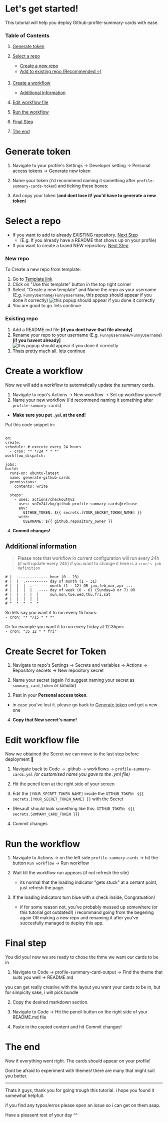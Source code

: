 # Let's get started!
This tutorial will help you deploy Github-profile-summary-cards with ease.



### Table of Contents
1. [Generate token](#generate-token)
2. [Select a repo](#select-a-repo)

   - [Create a new repo](#new-repo)
    - [Add to existing repo (Recommended ⭐)](#existing-repo)
3. [Create a workflow](#create-a-workflow)
    - [Additional information](#additional-information)
4. [Edit workflow file](#edit-workflow-file)
5. [Run the workflow](#run-the-workflow)
6. [Final Step](#final-step)
7. [The end](#the-end)


# Generate token 

1. Navigate to your profile's Settings -> Developer setting -> Personal access tokens -> Generate new token


2. Name your token
(i'd recommend naming it something after `profile-summary-cards-token`) and ticking these boxes:
    
3. And copy your token (**and dont lose it! you'd have to generate a new token**)


<!--
repo
-  repo:status
-  repo_deployment
-  public_repo
user
-  read:user
-  user:email
-->

# Select a repo

- If you want to add to already EXISTING repository.  [Next Step](#existing-repo)
  - (E.g. If you already have a README that shows up on your profile) 
- If you want to create a brand NEW repository. [Next Step](#new-repo)


### New repo
To Create a new repo from template:
1. Go to [Template link](https://github.com/vn7n24fzkq/github-profile-summary-cards-example)
2. Click on "Use this template" button in the top right corner
3. Select "Create a new template" and Name the repo as your username<br>(E.g. `FunnyUsername/FunnyUsername`, this popup should appear if you done it correctly)
![this popup should appear if you done it correctly](/github-profile-summary-cards.wiki/assets_new/special_repo.png)
4. You are good to go. lets continue

### Existing repo

1. Add a README.md file **[if you dont have that file already]**
2. Rename your repo to your username (E.g. `FunnyUsername/FunnyUsername`) **[if you havent already]**
![this popup should appear if you done it correctly](/github-profile-summary-cards.wiki/assets_new/special_repo.png)
3. Thats pretty much all. lets continue


# Create a workflow

Now we will add a workflow to automatically update the summary cards.

1. Navigate to repo's Actions -> New workflow -> Set up workflow yourself 
2. Name your new workflow (i'd recommend naming it something after `profile-summary-cards`)
  * **Make sure you put `.yml` at the end!**
  
  Put this code snippet in:

  ```name: GitHub-Profile-Summary-Cards

on:
  create:
  schedule: # execute every 24 hours
    - cron: "* */24 * * *"
  workflow_dispatch:

jobs:
  build:
    runs-on: ubuntu-latest
    name: generate-github-cards
    permissions:
      contents: write

    steps:
      - uses: actions/checkout@v2
      - uses: vn7n24fzkq/github-profile-summary-cards@release
        env:
          GITHUB_TOKEN: ${{ secrets.[YOUR_SECRET_TOKEN_NAME] }}
        with:
          USERNAME: ${{ github.repository_owner }}
```
4. **Commit changes!**
## Additional information

>Please note that workflow in current configuration will run every 24h (it will update every 24h) if you want to change it here is a ``cron's job definition``

```# .---------------- minute (0 - 59)
# |  .------------- hour (0 - 23)
# |  |  .---------- day of month (1 - 31)
# |  |  |  .------- month (1 - 12) OR jan,feb,mar,apr ...
# |  |  |  |  .---- day of week (0 - 6) (Sunday=0 or 7) OR                            # |  |  |  |  |     sun,mon,tue,wed,thu,fri,sat
# |  |  |  |  |
# *  *  *  *  * 
```

So lets say you want it to run every 15 hours: <br>
`- cron: "* */15 * * *"`

Or for example you want it to run every friday at 12:35pm: <br>
`- cron: "35 12 * * fri"`

# Create Secret for Token

1. Navigate to repo's Settings -> Secrets and variables -> Actions -> Repository secrets -> New repository secret

2. Name your secret (again i'd suggest naming your secret as `summary_card_token` or simular) 

3. Past in your **Personal access token**. 
  - in case you've lost it. please go back to [Generate token](#generate-token) and get a new one

4. **Copy that New secret's name!**

# Edit workflow file
Now we obtained the Secret we can move to the last step before deployment 🎉

1. Navigate back to Code -> .github -> workflows -> `profile-summary-cards.yml` *(or customised name you gave to the .yml file)*

2. Hit the pencil icon at the right side of your screen

3. Edit the `[YOUR_SECRET_TOKEN_NAME]` inside the `GITHUB_TOKEN: ${{ secrets.[YOUR_SECRET_TOKEN_NAME] }}` with the Secret 

- (Resault should look something like this: `GITHUB_TOKEN: ${{ secrets.SUMMARY_CARD_TOKEN }}`)

4. Commit changes

# Run the workflow

1. Navigate to Actions -> on the left side `profile-summary-cards` -> hit the button `Run workflow` -> Run workflow

2. Wait till the workflow run appears (if not refresh the site)

    - its normal that the loading indicator "gets stuck" at a certant point, just refresh the page.

3. If the loading indicators turn blue with a check inside, Congratuation! 
    - if for some reason not, you've probably messed up somewhere (or this tutorial got outdated!) i recommand going from the begening again OR making a new repo and renaming it after you've succesfully managed to deploy this app.

# Final step    
You did you! now we are ready to chose the thme we want our cards to be in
1. Navigate to Code -> profile-summary-card-output -> Find the theme that suits you well -> README.md

you can get really creative with the layout you want your cards to be in, but for simpicity sake, i will pick bundle

2. Copy the desired markdown section.

3. Navigate to Code -> Hit the pencil button on the right side of your README.md file

4. Paste in the copied content and hit Commit changes!

# The end

Now if everything went right. The cards should appear on your profile!

Dont be afraid to experiment with themes! there are many that might suit you better.

---
Thats it guys, thank you for going trough this tutorial. i hope you found it somewhat helpfull. 

if you find any typos/erros please open an issue so i can get on them asap.

Have a pleasent rest of your day ^^